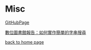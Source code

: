 # Misc

[GitHubPage](https://)

[數位圖書館報告：如何實作簡單的字串搜尋](https://hackmd.io/p/rkjuwHg6f#/)

[back to home page](https://pineappleinncu.github.io/PineApple-sPage/)
